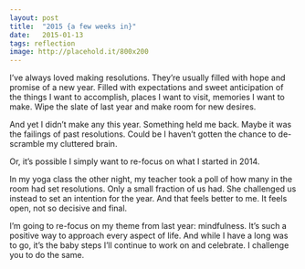 ```yaml
---
layout: post
title:  "2015 {a few weeks in}"
date:   2015-01-13
tags: reflection
image: http://placehold.it/800x200
---
```

I’ve always loved making resolutions. They’re usually filled with hope and promise of a new year. Filled with expectations and sweet anticipation of the things I want to accomplish, places I want to visit, memories I want to make. Wipe the slate of last year and make room for new desires.

And yet I didn’t make any this year. Something held me back. Maybe it was the failings of past resolutions. Could be I haven’t gotten the chance to de-scramble my cluttered brain.

Or, it’s possible I simply want to re-focus on what I started in 2014.

In my yoga class the other night, my teacher took a poll of how many in the room had set resolutions. Only a small fraction of us had. She challenged us instead to set an intention for the year. And that feels better to me. It feels open, not so decisive and final.

I’m going to re-focus on my theme from last year: mindfulness. It’s such a positive way to approach every aspect of life. And while I have a long was to go, it’s the baby steps I’ll continue to work on and celebrate. I challenge you to do the same.
